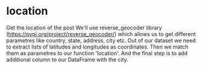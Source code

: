 # location
Get the location of the post
We'll use reverse_geocoder library (https://pypi.org/project/reverse_geocoder/) which allows us to get different parametres like country, state, address, city etc. 
Out of our dataset we need to extract lists of latitudes and longitudes as coordinates. Then we match them as parametres to our function 'location'. And the final step is to add additional column to our DataFrame with the city. 
